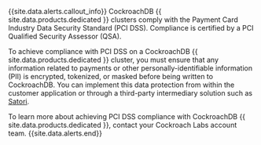 {{site.data.alerts.callout_info}}
CockroachDB {{ site.data.products.dedicated }} clusters comply with the Payment Card Industry Data Security Standard (PCI DSS). Compliance is certified by a PCI Qualified Security Assessor (QSA).

To achieve compliance with PCI DSS on a CockroachDB {{ site.data.products.dedicated }} cluster, you must ensure that any information related to payments or other personally-identifiable information (PII) is encrypted, tokenized, or masked before being written to CockroachDB. You can implement this data protection from within the customer application or through a third-party intermediary solution such as [Satori](https://satoricyber.com/).

To learn more about achieving PCI DSS compliance with CockroachDB {{ site.data.products.dedicated }}, contact your Cockroach Labs account team.
{{site.data.alerts.end}}

